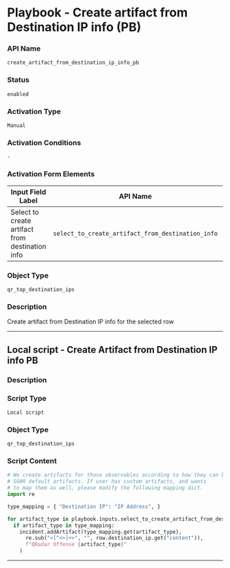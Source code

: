 <!--
    DO NOT MANUALLY EDIT THIS FILE
    THIS FILE IS AUTOMATICALLY GENERATED WITH resilient-sdk codegen
    Generated with resilient-sdk v51.0.6.0.1543
-->

# Playbook - Create artifact from Destination IP info (PB)

### API Name
`create_artifact_from_destination_ip_info_pb`

### Status
`enabled`

### Activation Type
`Manual`

### Activation Conditions
`-`

### Activation Form Elements
| Input Field Label | API Name | Element Type | Tooltip | Requirement |
| ----------------- | -------- | ------------ | ------- | ----------- |
| Select to create artifact from destination info | `select_to_create_artifact_from_destination_info` | multiselect | - | Optional |

### Object Type
`qr_top_destination_ips`

### Description
Create artifact from Destination IP info for the selected row


---

## Local script - Create Artifact from Destination IP info PB

### Description


### Script Type
`Local script`

### Object Type
`qr_top_destination_ips`

### Script Content
```python
# We create artifacts for those observables according to how they can be mapped to
# SOAR default artifacts. If user has custom artifacts, and wants
# to map them as well, please modify the following mapping dict.
import re

type_mapping = { "Destination IP": "IP Address", }

for artifact_type in playbook.inputs.select_to_create_artifact_from_destination_info:
  if artifact_type in type_mapping:
    incident.addArtifact(type_mapping.get(artifact_type),
      re.sub("<[^<>]+>", "", row.destination_ip.get("content")),
      f"QRadar Offense {artifact_type}"
    )
```

---

